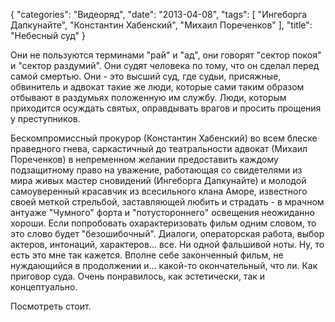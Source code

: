 {
   "categories": "Видеоряд",
   "date": "2013-04-08",
   "tags": [
      "Ингеборга Дапкунайте",
      "Константин Хабенский",
      "Михаил Пореченков"
   ],
   "title": "Небесный суд"
}

Они не пользуются терминами "рай" и "ад", они говорят "сектор покоя" и "сектор раздумий". Они судят человека по тому, что он сделал перед самой смертью. Они - это высший суд, где судьи, присяжные, обвинитель и адвокат такие же люди, которые сами таким образом отбывают в раздумьях положенную им службу. Люди, которым приходится осуждать святых, оправдывать врагов и просить прощения у преступников.

Бескомпромиссный прокурор (Константин Хабенский) во всем блеске праведного гнева, саркастичный до театральности адвокат (Михаил Пореченков) в непременном желании предоставить каждому подзащитному право на уважение, работающая со свидетелями из мира живых мастер сновидений (Ингеборга Дапкунайте) и молодой самоуверенный красавчик из всесильного клана Аморе, известного своей меткой стрельбой, заставляющей любить и страдать - в мрачном антуаже "Чумного" форта и "потустороннего" освещения неожиданно хороши. Если попробовать охарактеризовать фильм одним словом, то это слово будет "безошибочный". Диалоги, операторская работа, выбор актеров, интонаций, характеров... все. Ни одной фальшивой ноты. Ну, то есть это мне так кажется. Вполне себе законченный фильм, не нуждающийся в продолжении и... какой-то окончательный, что ли. Как приговор суда. Очень понравилось, как эстетически, так и концептуально.

Посмотреть стоит.
